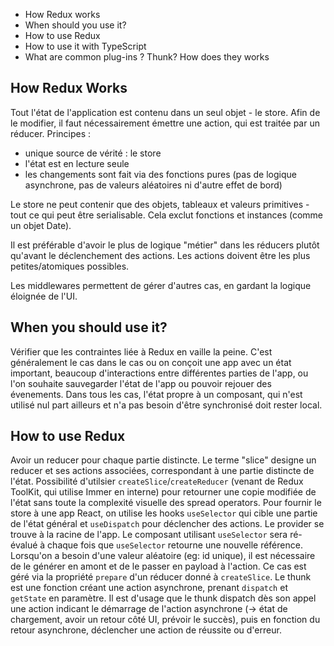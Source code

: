 - How Redux works
- When should you use it?
- How to use Redux
- How to use it with TypeScript
- What are common plug-ins ? Thunk? How does they works

## How Redux Works
Tout l'état de l'application est contenu dans un seul objet - le store. Afin de le modifier, il faut nécessairement émettre une action, qui est traitée par un réducer.
Principes :
- unique source de vérité : le store
- l'état est en lecture seule
- les changements sont fait via des fonctions pures (pas de logique asynchrone, pas de valeurs aléatoires ni d'autre effet de bord)

Le store ne peut contenir que des objets, tableaux et valeurs primitives - tout ce qui peut être serialisable. Cela exclut fonctions et instances (comme un objet Date).

Il est préférable d'avoir le plus de logique "métier" dans les réducers plutôt qu'avant le déclenchement des actions. Les actions doivent être les plus petites/atomiques possibles.

Les middlewares permettent de gérer d'autres cas, en gardant la logique éloignée de l'UI.

## When you should use it?
Vérifier que les contraintes liée à Redux en vaille la peine. C'est généralement le cas dans le cas ou on conçoit une app avec un état important, beaucoup d'interactions entre différentes parties de l'app, ou l'on souhaite sauvegarder l'état de l'app ou pouvoir rejouer des évenements.
Dans tous les cas, l'état propre à un composant, qui n'est utilisé nul part ailleurs et n'a pas besoin d'être synchronisé doit rester local.

## How to use Redux
Avoir un reducer pour chaque partie distincte.
Le terme "slice" designe un reducer et ses actions associées, correspondant à une partie distincte de l'état.
Possibilité d'utilsier `createSlice`/`createReducer` (venant de Redux ToolKit, qui utilise Immer en interne) pour retourner une copie modifiée de l'état sans toute la complexité visuelle des spread operators.
Pour fournir le store à une app React, on utilise les hooks `useSelector` qui cible une partie de l'état général et `useDispatch` pour déclencher des actions. Le provider se trouve à la racine de l'app. Le composant utilisant `useSelector` sera ré-évalué à chaque fois que `useSelector` retourne une nouvelle référence.
Lorsqu'on a besoin d'une valeur aléatoire (eg: id unique), il est nécessaire de le générer en amont et de le passer en payload à l'action. Ce cas est géré via la propriété `prepare` d'un réducer donné à `createSlice`.
Le thunk est une fonction créant une action asynchrone, prenant `dispatch` et `getState` en paramètre. Il est d'usage que le thunk dispatch dès son appel une action indicant le démarrage de l'action asynchrone (-> état de chargement, avoir un retour côté UI, prévoir le succès), puis en fonction du retour asynchrone, déclencher une action de réussite ou d'erreur.